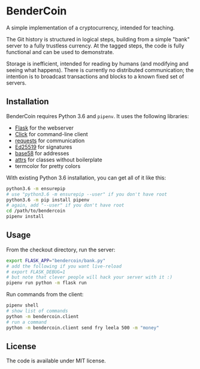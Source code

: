 # BenderCoin

A simple implementation of a cryptocurrency, intended for teaching.

The Git history is structured in logical steps, building from a simple
"bank" server to a fully trustless currency. At the tagged steps, the code is
fully functional and can be used to demonstrate.

Storage is inefficient, intended for reading by humans (and modifying and seeing
what happens). There is currently no distributed communication; the intention
is to broadcast transactions and blocks to a known fixed set of servers.

## Installation

BenderCoin requires Python 3.6 and `pipenv`. It uses the following libraries:

* [Flask](http://flask.pocoo.org) for the webserver
* [Click](http://click.pocoo.org) for command-line client
* [requests](http://docs.python-requests.org) for communication
* [Ed25519](https://github.com/warner/python-ed25519) for signatures
* [base58](https://github.com/keis/base58) for addresses
* [attrs](http://www.attrs.org) for classes without boilerplate
* termcolor for pretty colors

With existing Python 3.6 installation, you can get all of it like this:

```sh
python3.6 -m ensurepip
# use "python3.6 -m ensurepip --user" if you don't have root
python3.6 -m pip install pipenv
# again, add "--user" if you don't have root
cd /path/to/bendercoin
pipenv install
```

## Usage

From the checkout directory, run the server:
```sh
export FLASK_APP="bendercoin/bank.py"
# add the following if you want live-reload
# export FLASK_DEBUG=1
# but note that clever people will hack your server with it :)
pipenv run python -m flask run
```

Run commands from the client:
```sh
pipenv shell
# show list of commands
python -m bendercoin.client
# run a command
python -m bendercoin.client send fry leela 500 -m "money"
```

## License

The code is available under MIT license.
